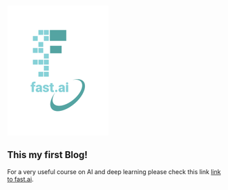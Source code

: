 ![Image of fast.ai logo](images/logo.png)

## This my first Blog!

For a very useful course on AI and deep learning please check this link [link to fast.ai](https://www.fast.ai).
